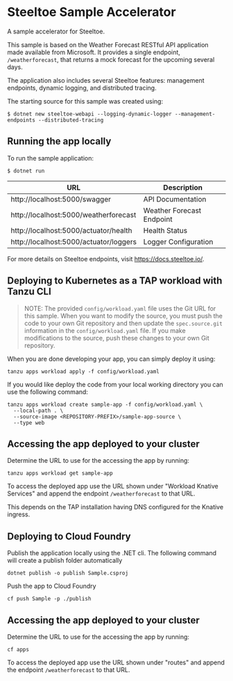 # Steeltoe Sample Accelerator

A sample accelerator for Steeltoe.

This sample is based on the Weather Forecast RESTful API application made available from Microsoft.  It provides a single endpoint, `/weatherforecast`, that returns a mock forecast for the upcoming several days.

The application also includes several Steeltoe features: management endpoints, dynamic logging, and distributed tracing.

The starting source for this sample was created using:
```
$ dotnet new steeltoe-webapi --logging-dynamic-logger --management-endpoints --distributed-tracing
```

## Running the app locally

To run the sample application:

```
$ dotnet run
```

| URL | Description |
| --- | --- |
| http://localhost:5000/swagger | API Documentation |
| http://localhost:5000/weatherforecast | Weather Forecast Endpoint |
| http://localhost:5000/actuator/health | Health Status |
| http://localhost:5000/actuator/loggers | Logger Configuration |

For more details on Steeltoe endpoints, visit https://docs.steeltoe.io/.

## Deploying to Kubernetes as a TAP workload with Tanzu CLI

> NOTE: The provided `config/workload.yaml` file uses the Git URL for this sample. When you want to modify the source, you must push the code to your own Git repository and then update the `spec.source.git` information in the `config/workload.yaml` file.
If you make modifications to the source, push these changes to your own Git repository.

When you are done developing your app, you can simply deploy it using:

```
tanzu apps workload apply -f config/workload.yaml
```

If you would like deploy the code from your local working directory you can use the following command:

```
tanzu apps workload create sample-app -f config/workload.yaml \
  --local-path . \
  --source-image <REPOSITORY-PREFIX>/sample-app-source \
  --type web
```

## Accessing the app deployed to your cluster

Determine the URL to use for the accessing the app by running:

```
tanzu apps workload get sample-app
```

To access the deployed app use the URL shown under "Workload Knative Services" and append the endpoint `/weatherforecast` to that URL.

This depends on the TAP installation having DNS configured for the Knative ingress.

## Deploying to Cloud Foundry

Publish the application locally using the .NET cli. The following command will create a publish folder automatically

```
dotnet publish -o publish Sample.csproj
```

Push the app to Cloud Foundry

```
cf push Sample -p ./publish
```

## Accessing the app deployed to your cluster

Determine the URL to use for the accessing the app by running:

```
cf apps
```

To access the deployed app use the URL shown under "routes" and append the endpoint `/weatherforecast` to that URL.
